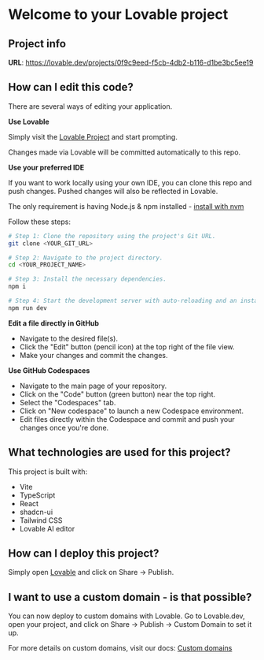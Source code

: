 
# Welcome to your Lovable project

## Project info

**URL**: https://lovable.dev/projects/0f9c9eed-f5cb-4db2-b116-d1be3bc5ee19

## How can I edit this code?

There are several ways of editing your application.

**Use Lovable**

Simply visit the [Lovable Project](https://lovable.dev/projects/0f9c9eed-f5cb-4db2-b116-d1be3bc5ee19) and start prompting.

Changes made via Lovable will be committed automatically to this repo.

**Use your preferred IDE**

If you want to work locally using your own IDE, you can clone this repo and push changes. Pushed changes will also be reflected in Lovable.

The only requirement is having Node.js & npm installed - [install with nvm](https://github.com/nvm-sh/nvm#installing-and-updating)

Follow these steps:

```sh
# Step 1: Clone the repository using the project's Git URL.
git clone <YOUR_GIT_URL>

# Step 2: Navigate to the project directory.
cd <YOUR_PROJECT_NAME>

# Step 3: Install the necessary dependencies.
npm i

# Step 4: Start the development server with auto-reloading and an instant preview.
npm run dev
```

**Edit a file directly in GitHub**

- Navigate to the desired file(s).
- Click the "Edit" button (pencil icon) at the top right of the file view.
- Make your changes and commit the changes.

**Use GitHub Codespaces**

- Navigate to the main page of your repository.
- Click on the "Code" button (green button) near the top right.
- Select the "Codespaces" tab.
- Click on "New codespace" to launch a new Codespace environment.
- Edit files directly within the Codespace and commit and push your changes once you're done.

## What technologies are used for this project?

This project is built with:

- Vite
- TypeScript
- React
- shadcn-ui
- Tailwind CSS
- Lovable AI editor

## How can I deploy this project?

Simply open [Lovable](https://lovable.dev/projects/0f9c9eed-f5cb-4db2-b116-d1be3bc5ee19) and click on Share -> Publish.

## I want to use a custom domain - is that possible?

You can now deploy to custom domains with Lovable. Go to Lovable.dev, open your project, and click on Share -> Publish -> Custom Domain to set it up.

For more details on custom domains, visit our docs: [Custom domains](https://docs.lovable.dev/tips-tricks/custom-domain/)
